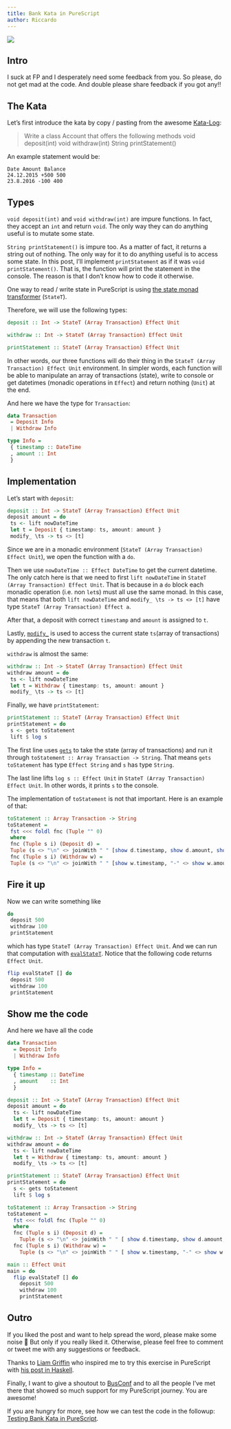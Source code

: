 ```yaml
---
title: Bank Kata in PureScript
author: Riccardo
---
```


<img class="cover" src="https://cdn-images-1.medium.com/max/1024/1*wy9M28S1h8KHOav3b2DBBw.jpeg"></img>

## Intro

I suck at FP and I desperately need some feedback from you. So please, do not get mad at the code. And double please share feedback if you got any!!

## The Kata

Let’s first introduce the kata by copy / pasting from the awesome [Kata-Log](http://kata-log.rocks/banking-kata):

> Write a class Account that offers the following methods void deposit(int) void withdraw(int) String printStatement()

An example statement would be:

```
Date Amount Balance
24.12.2015 +500 500
23.8.2016 -100 400
```

## Types

`void deposit(int)` and `void withdraw(int)` are impure functions. In fact, they accept an `int` and return `void`. The only way they can do anything useful is to mutate some state.

`String printStatement()` is impure too. As a matter of fact, it returns a string out of nothing. The only way for it to do anything useful is to access some state. In this post, I’ll implement `printStatement` as if it was `void printStatement()`. That is, the function will print the statement in the console. The reason is that I don’t know how to code it otherwise.

One way to read / write state in PureScript is using [the state monad transformer](https://pursuit.purescript.org/packages/purescript-transformers/4.2.0/docs/Control.Monad.State.Trans#t:StateT) (`StateT`).

Therefore, we will use the following types:

```haskell
deposit :: Int -> StateT (Array Transaction) Effect Unit

withdraw :: Int -> StateT (Array Transaction) Effect Unit

printStatement :: StateT (Array Transaction) Effect Unit
```

In other words, our three functions will do their thing in the `StateT (Array Transaction) Effect Unit` environment. In simpler words, each function will be able to manipulate an array of transactions (state), write to console or get datetimes (monadic operations in `Effect`) and return nothing (`Unit`) at the end.

And here we have the type for `Transaction`:

```haskell
data Transaction
 = Deposit Info
 | Withdraw Info

type Info =
 { timestamp :: DateTime
 , amount :: Int
 }
```

## Implementation

Let’s start with `deposit`:

```haskell
deposit :: Int -> StateT (Array Transaction) Effect Unit
deposit amount = do
 ts <- lift nowDateTime
 let t = Deposit { timestamp: ts, amount: amount }
 modify_ \ts -> ts <> [t]
```

Since we are in a monadic environment (`StateT (Array Transaction) Effect Unit`), we open the function with a `do`.

Then we use `nowDateTime :: Effect DateTime` to get the current datetime. The only catch here is that we need to first `lift nowDateTime` in `StateT (Array Transaction) Effect Unit`. That is because in a `do` block each monadic operation (i.e. non `let`s) must all use the same monad. In this case, that means that both `lift nowDateTime` and `modify_ \ts -> ts <> [t]` have type `StateT (Array Transaction) Effect a`.

After that, a deposit with correct `timestamp` and `amount` is assigned to `t`.

Lastly, [`modify_`](https://pursuit.purescript.org/packages/purescript-transformers/4.2.0/docs/Control.Monad.State#v:modify_) is used to access the current state `ts`(array of transactions) by appending the new transaction `t`.

`withdraw` is almost the same:

```haskell
withdraw :: Int -> StateT (Array Transaction) Effect Unit
withdraw amount = do
 ts <- lift nowDateTime
 let t = Withdraw { timestamp: ts, amount: amount }
 modify_ \ts -> ts <> [t]
```

Finally, we have `printStatement`:

```haskell
printStatement :: StateT (Array Transaction) Effect Unit
printStatement = do
 s <- gets toStatement
 lift $ log s
```

The first line uses [`gets`](https://pursuit.purescript.org/packages/purescript-transformers/4.2.0/docs/Control.Monad.State#v:gets) to take the state (array of transactions) and run it through `toStatement :: Array Transaction -> String`. That means `gets toStatement` has type `Effect String` and `s` has type `String`.

The last line lifts `log s :: Effect Unit` in `StateT (Array Transaction) Effect Unit`. In other words, it prints `s` to the console.

The implementation of `toStatement` is not that important. Here is an example of that:

```haskell
toStatement :: Array Transaction -> String
toStatement =
 fst <<< foldl fnc (Tuple "" 0)
 where
 fnc (Tuple s i) (Deposit d) =
 Tuple (s <> "\n" <> joinWith " " [show d.timestamp, show d.amount, show $ i + d.amount]) (i + d.amount)
 fnc (Tuple s i) (Withdraw w) =
 Tuple (s <> "\n" <> joinWith " " [show w.timestamp, "-" <> show w.amount, show $ i - w.amount]) (i - w.amount)
```

## Fire it up

Now we can write something like

```haskell
do
 deposit 500
 withdraw 100
 printStatement
```

which has type `StateT (Array Transaction) Effect Unit`. And we can run that computation with [`evalStateT`](https://pursuit.purescript.org/packages/purescript-transformers/4.2.0/docs/Control.Monad.State.Trans#v:evalStateT). Notice that the following code returns `Effect Unit`.

```haskell
flip evalStateT [] do
 deposit 500
 withdraw 100
 printStatement
```

## Show me the code

And here we have all the code

```haskell
data Transaction
  = Deposit Info
  | Withdraw Info

type Info =
  { timestamp :: DateTime
  , amount    :: Int
  }

deposit :: Int -> StateT (Array Transaction) Effect Unit
deposit amount = do
  ts <- lift nowDateTime
  let t = Deposit { timestamp: ts, amount: amount }
  modify_ \ts -> ts <> [t]

withdraw :: Int -> StateT (Array Transaction) Effect Unit
withdraw amount = do
  ts <- lift nowDateTime
  let t = Withdraw { timestamp: ts, amount: amount }
  modify_ \ts -> ts <> [t]

printStatement :: StateT (Array Transaction) Effect Unit
printStatement = do
  s <- gets toStatement
  lift $ log s

toStatement :: Array Transaction -> String
toStatement =
  fst <<< foldl fnc (Tuple "" 0)
  where
  fnc (Tuple s i) (Deposit d) =
    Tuple (s <> "\n" <> joinWith " " [ show d.timestamp, show d.amount, show $ i + d.amount]) (i + d.amount)
  fnc (Tuple s i) (Withdraw w) =
    Tuple (s <> "\n" <> joinWith " " [ show w.timestamp, "-" <> show w.amount, show $ i - w.amount]) (i - w.amount)

main :: Effect Unit
main = do
  flip evalStateT [] do
    deposit 500
    withdraw 100
    printStatement
```

## Outro

If you liked the post and want to help spread the word, please make some noise 🤘 But only if you really liked it. Otherwise, please feel free to comment or tweet me with any suggestions or feedback.

Thanks to [Liam Griffin](https://medium.com/u/98e431287677) who inspired me to try this exercise in PureScript with [his post in Haskell](https://medium.com/@Gryff/bank-kata-in-haskell-dealing-with-state-3364c13b994f).

Finally, I want to give a shoutout to [BusConf](https://www.bus-conf.org/) and to all the people I’ve met there that showed so much support for my PureScript journey. You are awesome!

If you are hungry for more, see how we can test the code in the followup: [Testing Bank Kata in PureScript](./2019-03-18-testing-bank-kata-in-purescript.html).
